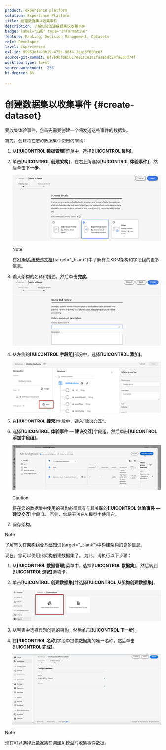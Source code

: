 ```yaml
---
product: experience platform
solution: Experience Platform
title: 创建数据集以收集事件
description: 了解如何创建数据集以收集事件
badge: label="旧版" type="Informative"
feature: Ranking, Decision Management, Datasets
role: Developer
level: Experienced
exl-id: 99963ef4-0b19-475e-96f4-2eac3f680c6f
source-git-commit: 6f7b9bfb65617ee1ace3a2faaebdb24fa068d74f
workflow-type: tm+mt
source-wordcount: '256'
ht-degree: 8%

---
```


# 创建数据集以收集事件 {#create-dataset}

要收集体验事件，您首先需要创建一个将发送这些事件的数据集。

首先，创建将在您的数据集中使用的架构：

1. 从&#x200B;**[!UICONTROL 数据管理]**&#x200B;菜单中，选择&#x200B;**[!UICONTROL 架构]**。

1. 单击&#x200B;**[!UICONTROL 创建架构]**，在右上角选择&#x200B;**[!UICONTROL 体验事件]**，然后单击&#x200B;**下一步**。

   ![](../assets/ai-ranking-xdm-event.png)

   >[!NOTE]
   >
   >在[XDM系统概述文档](https://experienceleague.adobe.com/docs/experience-platform/xdm/home.html?lang=zh-Hans){target="_blank"}中了解有关XDM架构和字段组的更多信息。

1. 输入架构的名称和描述，然后单击&#x200B;**完成**。
   ![](../assets/ai-ranking-xdm-event-2.png)

1. 从左侧的&#x200B;**[!UICONTROL 字段组]**&#x200B;部分中，选择&#x200B;**[!UICONTROL 添加]**。

   ![](../assets/ai-ranking-fields-groups.png)

1. 在&#x200B;**[!UICONTROL 搜索]**&#x200B;字段中，键入“建议交互”。

1. 选择&#x200B;**[!UICONTROL 体验事件 — 建议交互]**&#x200B;字段组，然后单击&#x200B;**[!UICONTROL 添加字段组]**。

   ![](../assets/ai-ranking-add-field-group.png)

   >[!CAUTION]
   >
   >将在您的数据集中使用的架构必须具有与其关联的&#x200B;**[!UICONTROL 体验事件 — 建议交互]**&#x200B;字段组。 否则，您将无法在AI模型中使用它。

1. 保存架构。

>[!NOTE]
>
>了解有关在[架构组合基础知识](https://experienceleague.adobe.com/docs/experience-platform/xdm/schema/composition.html?lang=zh-Hans#understanding-schemas){target="_blank"}中构建架构的更多信息。

现在，您可以使用此架构创建数据集了。 为此，请执行以下步骤：

1. 从&#x200B;**[!UICONTROL 数据管理]**&#x200B;菜单中，选择&#x200B;**[!UICONTROL 数据集]**，然后转到&#x200B;**[!UICONTROL 浏览]**&#x200B;选项卡。

1. 单击&#x200B;**[!UICONTROL 创建数据集]**&#x200B;并选择&#x200B;**[!UICONTROL 从架构创建数据集]**。

   ![](../assets/ai-ranking-create-dataset-from-schema.png)

1. 从列表中选择您刚创建的架构，然后单击&#x200B;**[!UICONTROL 下一步]**。

1. 在&#x200B;**[!UICONTROL 名称]**&#x200B;字段中提供数据集的唯一名称，然后单击&#x200B;**[!UICONTROL 完成]**。

   ![](../assets/ai-ranking-dataset-name.png)

>[!NOTE]
>
>现在可以选择此数据集在[创建AI模型](../ranking/create-ranking-strategies.md)时收集事件数据。
